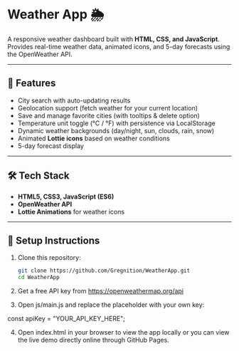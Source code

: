 # Weather App 🌦️

A responsive weather dashboard built with **HTML, CSS, and JavaScript**.  
Provides real-time weather data, animated icons, and 5-day forecasts using the OpenWeather API.

---

## 🚀 Features
- City search with auto-updating results  
- Geolocation support (fetch weather for your current location)  
- Save and manage favorite cities (with tooltips & delete option)  
- Temperature unit toggle (°C / °F) with persistence via LocalStorage  
- Dynamic weather backgrounds (day/night, sun, clouds, rain, snow)  
- Animated **Lottie icons** based on weather conditions  
- 5-day forecast display  

---

## 🛠️ Tech Stack
- **HTML5, CSS3, JavaScript (ES6)**  
- **OpenWeather API**  
- **Lottie Animations** for weather icons  

---


## 🔑 Setup Instructions
1. Clone this repository:
   ```bash
   git clone https://github.com/Gregnition/WeatherApp.git
   cd WeatherApp
2. Get a free API key from https://openweathermap.org/api

3. Open js/main.js and replace the placeholder with your own key:

const apiKey = "YOUR_API_KEY_HERE";

4. Open index.html in your browser to view the app locally or you can view the live demo directly online through GitHub Pages.
